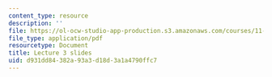 ```yaml
---
content_type: resource
description: ''
file: https://ol-ocw-studio-app-production.s3.amazonaws.com/courses/11-438-economic-development-planning-spring-2020/d931dd84382a93a3d18d3a1a4790ffc7_MIT11_438s20_lec3.pdf
file_type: application/pdf
resourcetype: Document
title: Lecture 3 slides
uid: d931dd84-382a-93a3-d18d-3a1a4790ffc7
---
```

